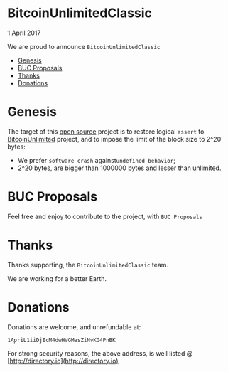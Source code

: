 # BitcoinUnlimitedClassic
1 April 2017

We are proud to announce `BitcoinUnlimitedClassic`

* [Genesis](#genesis)
* [BUC Proposals](#buc-proposals)
* [Thanks](#thanks)
* [Donations](#donations)

# Genesis

The target of this [open source](https://en.wikipedia.org/wiki/Open-source_software) project is to restore logical `assert` to [BitcoinUnlimited](https://github.com/BitcoinUnlimited/BitcoinUnlimited) project, and to impose the limit of the block size to 2^20 bytes:
* We prefer `software crash` against`undefined behavior`;
* 2^20 bytes, are bigger than 1000000 bytes and lesser than unlimited.

# BUC Proposals
Feel free and enjoy to contribute to the project, with `BUC Proposals`

# Thanks
Thanks supporting, the `BitcoinUnlimitedClassic` team.

We are working for a better Earth.

# Donations
Donations are welcome, and unrefundable at:

`1ApriL1iiDjEcM4dwHVGMesZiNvKG4PnBK`

For strong security reasons, the above address, is well listed @ [http://directory.io](http://directory.io)
